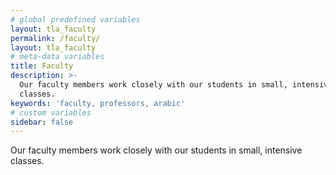 ```yaml
---
# global predefined variables
layout: tla_faculty
permalink: /faculty/
layout: tla_faculty
# meta-data variables
title: Faculty
description: >-
  Our faculty members work closely with our students in small, intensive
  classes.
keywords: 'faculty, professors, arabic'
# custom variables
sidebar: false
---
```

Our faculty members work closely with our students in small, intensive classes.
